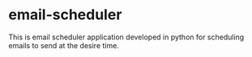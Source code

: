 # email-scheduler
This is email scheduler application developed in python for scheduling emails to send at the desire time.
